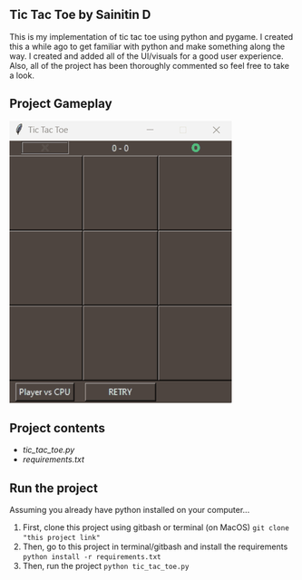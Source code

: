 ## Tic Tac Toe by Sainitin D
This is my implementation of tic tac toe using python and pygame. I created this a while ago to get familiar with python and make something along the way. I created and added all of the UI/visuals for a good user experience. Also, all of the project has been thoroughly commented so feel free to take a look.


## Project Gameplay
![Alt](/gifs/gameplay.gif "Gameplay in play :))")


## Project contents
* *tic_tac_toe.py*
* *requirements.txt*


## Run the project
Assuming you already have python installed on your computer...
1. First, clone this project using gitbash or terminal (on MacOS)
        `git clone "this project link"`
2. Then, go to this project in terminal/gitbash and install the requirements
        `python install -r requirements.txt`
3. Then, run the project
        `python tic_tac_toe.py`